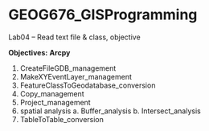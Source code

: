 # GEOG676_GISProgramming

Lab04 – Read text file & class, objective

**Objectives:** 
**Arcpy** 
1. CreateFileGDB_management
2. MakeXYEventLayer_management
3. FeatureClassToGeodatabase_conversion
4. Copy_management
5. Project_management
6. spatial analysis
       a. Buffer_analysis
       b. Intersect_analysis
7. TableToTable_conversion


